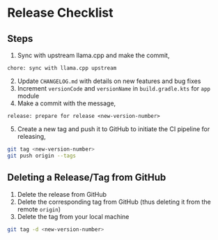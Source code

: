 # Release Checklist

## Steps

1. Sync with upstream llama.cpp and make the commit,

```
chore: sync with llama.cpp upstream   
```

2. Update `CHANGELOG.md` with details on new features and bug fixes
3. Increment `versionCode` and `versionName` in `build.gradle.kts` for `app` module
4. Make a commit with the message,

```
release: prepare for release <new-version-number>
```

5. Create a new tag and push it to GitHub to initiate the CI pipeline for releasing,

```bash
git tag <new-version-number>
git push origin --tags
```

## Deleting a Release/Tag from GitHub

1. Delete the release from GitHub
2. Delete the corresponding tag from GitHub (thus deleting it from the remote `origin`)
3. Delete the tag from your local machine

```bash
git tag -d <new-version-number>
```